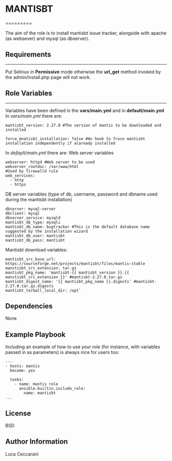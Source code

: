 # MANTISBT
=========

The aim of the role is to install mantisbt issue tracker, alongside with apache (as websever) and mysql (as dbserver).

## Requirements
------------
Put Selinux in **Permissive** mode otherwise the **url_get** method invoked by the admin/install.php page will not work.

## Role Variables
--------------
Variables have been defined in the **vars/main.yml** and in **default/main.yml**
In *vars/main.yml* there are:

`mantisbt_version: 2.27.0 #The version of mantis to be downloaded and installed`

`force_mnatisbt_installation: false #An hook to froce mantisbt installation independently if alaready installed`

In *defaylt/main.yml* there are:
Web server variables
```
webserver: httpd #Web server to be used
webserver_rootdoc: /var/www/html
#Used by firewalld rule
web_services:
  - http
  - https
```

DB server variables (type of db, username, password and dbname used during the mantisbt installation)
```
dbserver: mysql-server
dbclient: mysql
dbserver_service: mysqld
mantisbt_db_type: mysqli
mantisbt_db_name: bugtracker #This is the default database name suggested by the installation wizard
mantisbt_db_user: mantisbt
mantisbt_db_pass: mantisbt
```
Mantisbt download variables:
```
mantisbt_src_base_url: https://sourceforge.net/projects/mantisbt/files/mantis-stable
manstisbt_src_extension: tar.gz
mantisbt_pkg_name: 'mantisbt-{{ mantisbt_version }}.{{ manstisbt_src_extension }}' #mantisbt-2.27.0.tar.gz
mantisbt_digest_name: '{{ mantisbt_pkg_name }}.digests' #mantisbt-2.27.0.tar.gz.digests
mantisbt_tarball_local_dir: /opt`
```

Dependencies
------------

None

Example Playbook
----------------

Including an example of how to use your role (for instance, with variables passed in as parameters) is always nice for users too:
```
---
- hosts: mantis
  become: yes

  tasks:
    - name: mantis role
      ansible.builtin.include_role:
        name: mantisbt
...
```
License
-------

BSD

Author Information
------------------

Luca Ceccarani
